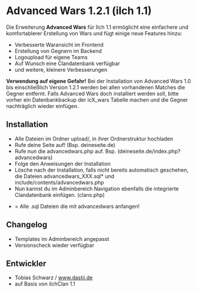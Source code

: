 # Advanced Wars 1.2.1 (ilch 1.1)

Die Erweiterung **Advanced Wars** für Ilch 1.1 ermöglicht eine einfachere und komfortablerer Erstellung von Wars und fügt einige neue Features hinzu:


- Verbesserte Waransicht im Frontend
- Erstellung von Gegnern im Backend
- Logoupload für eigene Teams
- Auf Wunsch eine Clandatenbank verfügbar
- und weitere, kleinere Verbesserungen

**Verwendung auf eigene Gefahr!**
Bei der Installation von Advanced Wars 1.0 bis einschließlich Version 1.2.1 werden bei allen vorhandenen Matches die Gegner entfernt. Falls Advanced Wars doch installiert werden soll, bitte vorher ein Datenbankbackup der icX_wars Tabelle machen und die Gegner nachträglich wieder einfügen.

## Installation

- Alle Dateien im Ordner upload/, in ihrer Ordnerstruktur hochladen
- Rufe deine Seite auf! (Bsp. deineseite.de)
- Rufe nun die advancedwars.php auf. Bsp. (deineseite.de/index.php?advancedwars)
- Folge den Anweisungen der Installation
- Lösche nach der Installation, falls nicht bereits automatisch geschehen, die Dateien advancedwars_XXX.sql* und include/contents/advancedwars.php
- Nun kannst du im Adminbereich Navigation ebenfalls die integrierte Clandatenbank einfügen. (clans.php)
* = Alle .sql Dateien die mit advancedwars anfangen!

## Changelog

- Templates im Adminbereich angepasst
- Versionscheck wieder verfügbar

## Entwickler

- Tobias Schwarz / www.dastii.de
- auf Basis von ilchClan 1.1
